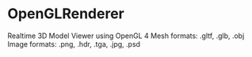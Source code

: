 # OpenGLRenderer
Realtime 3D Model Viewer using OpenGL 4
Mesh formats: .gltf, .glb, .obj
Image formats: .png, .hdr, .tga, .jpg, .psd